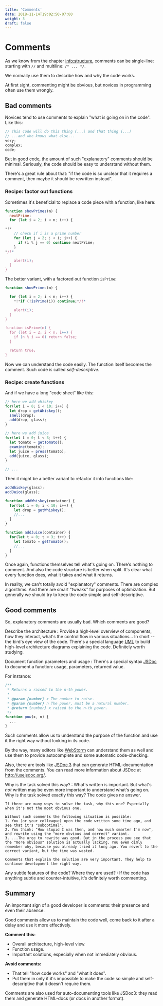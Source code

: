 ```yaml
---
title: 'Comments'
date: 2018-11-14T19:02:50-07:00
weight: 3
draft: false
---
```

# Comments

As we know from the chapter <info:structure>, comments can be single-line: starting with `//` and multiline: `/* ... */`.

We normally use them to describe how and why the code works.

At first sight, commenting might be obvious, but novices in programming often use them wrongly.

## Bad comments

Novices tend to use comments to explain "what is going on in the code". Like this:

```js
// This code will do this thing (...) and that thing (...)
// ...and who knows what else...
very;
complex;
code;
```

But in good code, the amount of such "explanatory" comments should be minimal. Seriously, the code should be easy to understand without them.

There's a great rule about that: "if the code is so unclear that it requires a comment, then maybe it should be rewritten instead".

### Recipe: factor out functions

Sometimes it's beneficial to replace a code piece with a function, like here:

```js
function showPrimes(n) {
  nextPrime:
  for (let i = 2; i < n; i++) {

*!*
    // check if i is a prime number
    for (let j = 2; j < i; j++) {
      if (i % j == 0) continue nextPrime;
    }
*/!*

    alert(i);
  }
}
```

The better variant, with a factored out function `isPrime`:


```js
function showPrimes(n) {

  for (let i = 2; i < n; i++) {
    *!*if (!isPrime(i)) continue;*/!*

    alert(i);  
  }
}

function isPrime(n) {
  for (let i = 2; i < n; i++) {
    if (n % i == 0) return false;
  }

  return true;
}
```

Now we can understand the code easily. The function itself becomes the comment. Such code is called *self-descriptive*.

### Recipe: create functions

And if we have a long "code sheet" like this:

```js
// here we add whiskey
for(let i = 0; i < 10; i++) {
  let drop = getWhiskey();
  smell(drop);
  add(drop, glass);
}

// here we add juice
for(let t = 0; t < 3; t++) {
  let tomato = getTomato();
  examine(tomato);
  let juice = press(tomato);
  add(juice, glass);
}

// ...
```

Then it might be a better variant to refactor it into functions like:

```js
addWhiskey(glass);
addJuice(glass);

function addWhiskey(container) {
  for(let i = 0; i < 10; i++) {
    let drop = getWhiskey();
    //...
  }
}

function addJuice(container) {
  for(let t = 0; t < 3; t++) {
    let tomato = getTomato();
    //...
  }
}
```

Once again, functions themselves tell what's going on. There's nothing to comment. And also the code structure is better when split. It's clear what every function does, what it takes and what it returns.

In reality, we can't totally avoid "explanatory" comments. There are complex algorithms. And there are smart "tweaks" for purposes of optimization. But generally we should try to keep the code simple and self-descriptive.

## Good comments

So, explanatory comments are usually bad. Which comments are good?

Describe the architecture
: Provide a high-level overview of components, how they interact, what's the control flow in various situations... In short -- the bird's eye view of the code. There's a special language [UML](http://wikipedia.org/wiki/Unified_Modeling_Language) to build high-level architecture diagrams explaining the code. Definitely worth studying.

Document function parameters and usage
: There's a special syntax [JSDoc](http://en.wikipedia.org/wiki/JSDoc) to document a function: usage, parameters, returned value.

For instance:
```js
/**
 * Returns x raised to the n-th power.
 *
 * @param {number} x The number to raise.
 * @param {number} n The power, must be a natural number.
 * @return {number} x raised to the n-th power.
 */
function pow(x, n) {
  ...
}
```

Such comments allow us to understand the purpose of the function and use it the right way without looking in its code.

By the way, many editors like [WebStorm](https://www.jetbrains.com/webstorm/) can understand them as well and use them to provide autocomplete and some automatic code-checking.

Also, there are tools like [JSDoc 3](https://github.com/jsdoc3/jsdoc) that can generate HTML-documentation from the comments. You can read more information about JSDoc at <http://usejsdoc.org/>.

Why is the task solved this way?
: What's written is important. But what's *not* written may be even more important to understand what's going on. Why is the task solved exactly this way? The code gives no answer.

    If there are many ways to solve the task, why this one? Especially when it's not the most obvious one.

    Without such comments the following situation is possible:
    1. You (or your colleague) open the code written some time ago, and see that it's "suboptimal".
    2. You think: "How stupid I was then, and how much smarter I'm now", and rewrite using the "more obvious and correct" variant.
    3. ...The urge to rewrite was good. But in the process you see that the "more obvious" solution is actually lacking. You even dimly remember why, because you already tried it long ago. You revert to the correct variant, but the time was wasted.

    Comments that explain the solution are very important. They help to continue development the right way.

Any subtle features of the code? Where they are used?
: If the code has anything subtle and counter-intuitive, it's definitely worth commenting.

## Summary

An important sign of a good developer is comments: their presence and even their absence.

Good comments allow us to maintain the code well, come back to it after a delay and use it more effectively.

**Comment this:**

- Overall architecture, high-level view.
- Function usage.
- Important solutions, especially when not immediately obvious.

**Avoid comments:**

- That tell "how code works" and "what it does".
- Put them in only if it's impossible to make the code so simple and self-descriptive that it doesn't require them.

Comments are also used for auto-documenting tools like JSDoc3: they read them and generate HTML-docs (or docs in another format).
